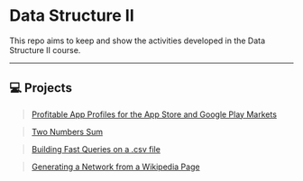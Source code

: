 # Data Structure II
This repo aims to keep and show the activities developed in the Data Structure II course.

-----------------------------------------------------------------------------------------
## :computer: Projects

> [Profitable App Profiles for the App Store and Google Play Markets](https://github.com/deborahmoreira/data_structure_ii/blob/main/guided_project_POO_modified.ipynb)

> [Two Numbers Sum](https://github.com/deborahmoreira/data_structure_ii/blob/main/twonumbersum.ipynb)

> [Building Fast Queries on a .csv file](https://github.com/deborahmoreira/data_structure_ii/tree/main/fast_queries)

> [Generating a Network from a Wikipedia Page](https://github.com/deborahmoreira/data_structure_ii/tree/main/wikipedia_network)
